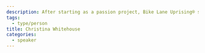 ```yaml
---
description: After starting as a passion project, Bike Lane Uprising® spread via word of mouth & is now available in all USA & Canadian cities. Founder, Christina Whitehouse was named a Chicagoan of the Year as well as 1 of the ‘50 Most Influential People in American Cycling’.
tags:
  - type/person
title: Christina Whitehouse
categories:
  - speaker
---
```


